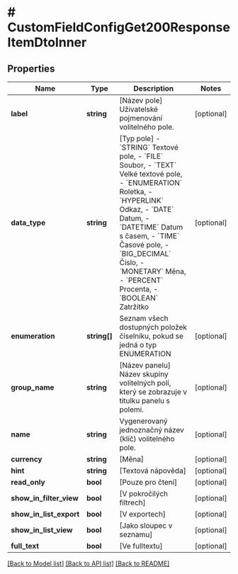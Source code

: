 # # CustomFieldConfigGet200ResponseItemDtoInner

## Properties

Name | Type | Description | Notes
------------ | ------------- | ------------- | -------------
**label** | **string** | [Název pole] Uživatelské pojmenování volitelného pole. | [optional]
**data_type** | **string** | [Typ pole] - &#x60;STRING&#x60; Textové pole, - &#x60;FILE&#x60; Soubor, - &#x60;TEXT&#x60; Velké textové pole, - &#x60;ENUMERATION&#x60; Roletka, - &#x60;HYPERLINK&#x60; Odkaz, - &#x60;DATE&#x60; Datum, - &#x60;DATETIME&#x60; Datum s časem, - &#x60;TIME&#x60; Časové pole, - &#x60;BIG_DECIMAL&#x60; Číslo, - &#x60;MONETARY&#x60; Měna, - &#x60;PERCENT&#x60; Procenta, - &#x60;BOOLEAN&#x60; Zatržítko | [optional]
**enumeration** | **string[]** | Seznam všech dostupných položek číselníku, pokud se jedná o typ ENUMERATION | [optional]
**group_name** | **string** | [Název panelu] Název skupiny volitelných polí, který se zobrazuje v titulku panelu s polemi. | [optional]
**name** | **string** | Vygenerovaný jednoznačný název (klíč) volitelného pole. | [optional]
**currency** | **string** | [Měna] | [optional]
**hint** | **string** | [Textová nápověda] | [optional]
**read_only** | **bool** | [Pouze pro čtení] | [optional]
**show_in_filter_view** | **bool** | [V pokročilých filtrech] | [optional]
**show_in_list_export** | **bool** | [V exportech] | [optional]
**show_in_list_view** | **bool** | [Jako sloupec v seznamu] | [optional]
**full_text** | **bool** | [Ve fulltextu] | [optional]

[[Back to Model list]](../../README.md#models) [[Back to API list]](../../README.md#endpoints) [[Back to README]](../../README.md)

